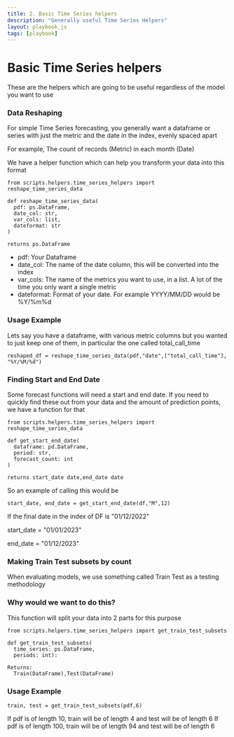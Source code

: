 ```yaml
---
title: 2. Basic Time Series helpers
description: "Generally useful Time Series Helpers"
layout: playbook_js
tags: [playbook]
---
```


# Basic Time Series helpers

These are the helpers which are going to be useful regardless of the model you want to use

### Data Reshaping

For simple Time Series forecasting, you generally want a dataframe or series with just the metric and  the date in the index, evenly spaced apart

For example, The count of records (Metric) in each month (Date)

We have a helper function which can help you transform your data into this format

```
from scripts.helpers.time_series_helpers import reshape_time_series_data
```
```
def reshape_time_series_data(
  pdf: ps.DataFrame,
  date_col: str,
  var_cols: list,
  dateformat: str
)

returns ps.DataFrame
```
- pdf: Your Dataframe
- date_col: The name of the date column, this will be converted into the index
- var_cols: The name of the metrics you want to use, in a list. A lot of the time you only want a single metric
- dateformat: Format of your date. For example YYYY/MM/DD would be %Y/%m%d

### Usage Example

Lets say you have a dataframe, with various metric columns but you wanted to just keep one of them, in particular the one called total_call_time

```
reshaped_df = reshape_time_series_data(pdf,"date",["total_call_time"], "%Y/%M/%d")

```

### Finding Start and End Date

Some forecast functions will need a start and end date. If you need to quickly find these out from your data and the amount of prediction points, we have a function for that

```
from scripts.helpers.time_series_helpers import reshape_time_series_data
```
```
def get_start_end_date(
  dataframe: pd.DataFrame,
  period: str,
  forecast_count: int
)

returns start_date date,end_date date
```

So an example of calling this would be
```
start_date, end_date = get_start_end_date(df,"M",12)
```
If the final date in the index of DF is "01/12/2022"

start_date = "01/01/2023"

end_date = "01/12/2023"

### Making Train Test subsets by count

When evaluating models, we use something called Train Test as a testing methodology

### Why would we want to do this?

This function will split your data into 2 parts for this purpose
```
from scripts.helpers.time_series_helpers import get_train_test_subsets
```

```
def get_train_test_subsets(
  time_series: ps.DataFrame,
  periods: int):

Returns:
  Train(DataFrame),Test(DataFrame)

```

### Usage Example

```
train, test = get_train_test_subsets(pdf,6)
```
If pdf is of length 10, train will be of length 4 and test will be of length 6
If pdf is of length 100, train will be of length 94 and test will be of length 6
